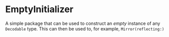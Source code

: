 # EmptyInitializer

A simple package that can be used to construct an _empty_ instance of any `Decodable` type. This can then be used to, for example, `Mirror(reflecting:)`
